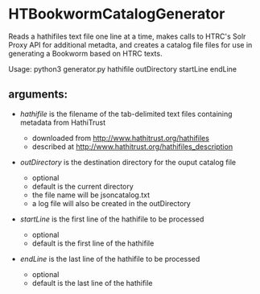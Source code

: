 HTBookwormCatalogGenerator
==================


Reads a hathifiles text file one line at a time, makes calls to HTRC's Solr Proxy API for additional metadta, and creates a catalog file files for use in generating a Bookworm based on HTRC texts.

Usage: python3 generator.py hathifile outDirectory startLine endLine

## arguments:

+ *hathifile* is the filename of the tab-delimited text files containing metadata from HathiTrust
    - downloaded from http://www.hathitrust.org/hathifiles
    - described at http://www.hathitrust.org/hathifiles_description

+ *outDirectory* is the destination directory for the ouput catalog file
    - optional
    - default is the current directory
    - the file name will be jsoncatalog.txt
    - a log file will also be created in the outDirectory

+ *startLine* is the first line of the hathifile to be processed
    - optional
    - default is the first line of the hathifile

+ *endLine* is the last line of the hathifile to be processed
    - optional
    - default is the last line of the hathifile